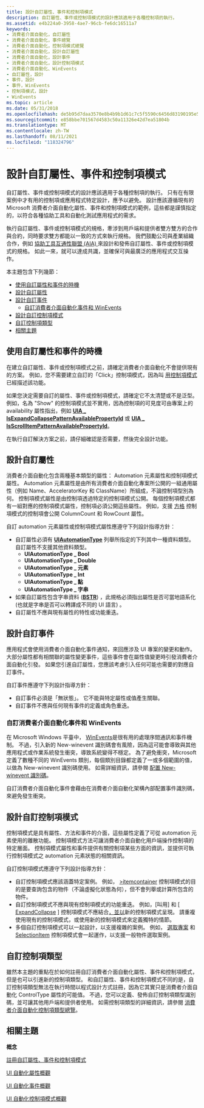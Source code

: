 ```yaml
---
title: 設計自訂屬性、事件和控制項模式
description: 自訂屬性、事件或控制項模式的設計應該適用于各種控制項的執行。
ms.assetid: e4b224a0-3958-4ae7-96cb-fe6dc16511a7
keywords:
- 消費者介面自動化，自訂屬性
- 消費者介面自動化，事件總覽
- 消費者介面自動化，控制項模式總覽
- 消費者介面自動化，設計自訂屬性
- 消費者介面自動化，設計事件
- 消費者介面自動化，設計控制項模式
- 消費者介面自動化、WinEvents
- 自訂屬性，設計
- 事件，設計
- 事件，WinEvents
- 控制項模式，設計
- WinEvents
ms.topic: article
ms.date: 05/31/2018
ms.openlocfilehash: de5b95d7daa3570e8b4b9b1d61c7c5f5590c6456d83190195e57af66811f1672
ms.sourcegitcommit: e858bbe701567d4583c50a11326e42d7ea51804b
ms.translationtype: MT
ms.contentlocale: zh-TW
ms.lasthandoff: 08/11/2021
ms.locfileid: "118324796"
---
```

# <a name="design-custom-properties-events-and-control-patterns"></a>設計自訂屬性、事件和控制項模式

自訂屬性、事件或控制項模式的設計應該適用于各種控制項的執行。 只有在有限案例中才有用的控制項或應用程式特定設計，應予以避免。 設計應該遵循現有的 Microsoft 消費者介面自動化屬性、事件和控制項模式的範例，這些都是謹慎指定的，以符合各種協助工具和自動化測試應用程式的需求。

執行自訂屬性、事件或控制項模式的規格，牽涉到用戶端和提供者雙方雙方的合作與合約，同時要求雙方都能以一致的方式來執行規格。 我們鼓勵公司與產業組織合作，例如 [協助工具互通性聯盟 (AIA) ](https://www.atia.org/) 來設計和發佈自訂屬性、事件或控制項模式的規格。 如此一來，就可以達成共識，並確保可與最廣泛的應用程式交互操作。

本主題包含下列幾節：

-   [使用自訂屬性和事件的時機](#when-to-use-custom-properties-and-events)
-   [設計自訂屬性](#designing-custom-properties)
-   [設計自訂事件](#designing-custom-events)
    -   [自訂消費者介面自動化事件和 WinEvents](#custom-ui-automation-events-and-winevents)
-   [設計自訂控制項模式](#designing-custom-control-patterns)
-   [自訂控制項類型](#custom-control-types)
-   [相關主題](#related-topics)

## <a name="when-to-use-custom-properties-and-events"></a>使用自訂屬性和事件的時機

在建立自訂屬性、事件或控制項模式之前，請確定消費者介面自動化不會提供現有的方案。 例如，您不需要建立自訂的「Click」控制項模式，因為叫 [用控制項模式](uiauto-implementinginvoke.md) 已經描述該功能。

如果您決定需要自訂的屬性、事件或控制項模式，請確定它不太清楚或不是泛型。 例如，名為 "Show" 的控制項模式並不實用，因為控制項的可見度可由專案上的 availability 屬性指出，例如 [**UIA \_ IsExpandCollapsePatternAvailablePropertyId**](uiauto-control-pattern-availability-propids.md) 或 [**UIA \_ IsScrollItemPatternAvailablePropertyId**](uiauto-control-pattern-availability-propids.md)。

在執行自訂解決方案之前，請仔細確認是否需要，然後完全設計功能。

## <a name="designing-custom-properties"></a>設計自訂屬性

消費者介面自動化包含兩種基本類型的屬性： Automation 元素屬性和控制項模式屬性。 Automation 元素屬性是由所有消費者介面自動化專案所公開的一組通用屬性（例如 Name、AcceleratorKey 和 ClassName）所組成，不論控制項型別為何。 控制項模式屬性是由控制項透過特定的控制項模式公開。 每個控制項模式都有一組對應的控制項模式屬性，控制項必須公開這些屬性。 例如，支援 [方格](uiauto-implementinggrid.md) 控制項模式的控制項會公開 ColumnCount 和 RowCount 屬性。

自訂 automation 元素屬性或控制項模式屬性應遵守下列設計指導方針：

-   自訂屬性必須有 [**UIAutomationType**](/windows/desktop/api/UIAutomationCore/ne-uiautomationcore-uiautomationtype) 列舉所指定的下列其中一種資料類型。 自訂屬性不支援其他資料類型。
    -   **UIAutomationType \_ Bool**
    -   **UIAutomationType \_ Double**
    -   **UIAutomationType \_ 元素**
    -   **UIAutomationType \_ Int**
    -   **UIAutomationType \_ 點**
    -   **UIAutomationType \_ 字串**
-   如果自訂屬性包含字串資料 ([**BSTR**](/previous-versions/windows/desktop/automat/bstr)) ，此規格必須指出屬性是否可當地語系化 (也就是字串是否可以轉譯成不同的 UI 語言) 。
-   自訂屬性不應與現有屬性的特性或功能重迭。

## <a name="designing-custom-events"></a>設計自訂事件

應用程式會使用消費者介面自動化事件通知，來回應涉及 UI 專案的變更和動作。 大部分屬性都有相關聯的屬性變更事件，這些事件會在屬性值變更時引發消費者介面自動化引發。 如果您引進自訂屬性，您應該考慮引入任何可能也需要的對應自訂事件。

自訂事件應遵守下列設計指導方針：

-   自訂事件必須是「無狀態」。 它不能與特定屬性或值產生關聯。
-   自訂事件不應與任何現有事件的定義或角色重迭。

### <a name="custom-ui-automation-events-and-winevents"></a>自訂消費者介面自動化事件和 WinEvents

在 Microsoft Windows 平臺中， [WinEvents](winevents-infrastructure.md)是很有用的處理序間通訊和事件機制。 不過，引入新的 New-winevent 識別碼會有風險，因為這可能會導致與其他應用程式或作業系統發生衝突，導致系統變得不穩定。 為了避免衝突，Microsoft 定義了數種不同的 WinEvents 類別，每個類別目錄都定義了一或多個範圍的值，以做為 New-winevent 識別碼使用。 如需詳細資訊，請參閱 [配置 New-winevent 識別碼](allocation-of-winevent-ids.md)。

自訂消費者介面自動化事件會藉由在消費者介面自動化架構內部配置事件識別碼，來避免發生衝突。

## <a name="designing-custom-control-patterns"></a>設計自訂控制項模式

控制項模式是具有屬性、方法和事件的介面，這些屬性定義了可從 automation 元素使用的離散功能。 控制項模式方法可讓消費者介面自動化用戶端操作控制項的特定層面。 控制項模式屬性和事件提供有關控制項某些方面的資訊，並提供可執行控制項模式之 automation 元素狀態的相關資訊。

自訂控制項模式應遵守下列設計指導方針：

-   自訂控制項模式應該涵蓋特定案例。 例如， [>itemcontainer](uiauto-implementingitemcontainer.md) 控制項模式的目的是要查詢包含的物件（不論虛擬化狀態為何），但不會列舉或計算所包含的物件。
-   自訂控制項模式不應與現有控制項模式的功能重迭。 例如，[叫用] 和 [ [ExpandCollapse](uiauto-implementingexpandcollapse.md) ] 控制項模式不應結合[，並以](uiauto-implementinginvoke.md)新的控制項模式呈現。 請重複使用現有的控制項模式，或使用新的控制項模式來定義獨特的情節。
-   多個自訂控制項模式可以一起設計，以支援複雜的案例。 例如， [選取專案](uiauto-implementingselection.md) 和 [SelectionItem](uiauto-implementingselectionitem.md) 控制項模式會一起運作，以支援一般物件選取案例。

## <a name="custom-control-types"></a>自訂控制項類型

雖然本主題的重點在於如何註冊自訂消費者介面自動化屬性、事件和控制項模式，但是也可以引進新的控制項類型。 和自訂屬性、事件和控制項模式不同的是，自訂控制項類型無法在執行時間以程式設計方式註冊，因為它其實只是消費者介面自動化 ControlType 屬性的可能值。 不過，您可以定義、發佈自訂控制項類型識別碼，並可讓其他用戶端和提供者使用。 如需控制項類型的詳細資訊，請參閱 [消費者介面自動化控制項類型總覽](uiauto-controltypesoverview.md)。

## <a name="related-topics"></a>相關主題

<dl> <dt>

**概念**
</dt> <dt>

[註冊自訂屬性、事件和控制項模式](uiauto-regcustompropseventpatterns.md)
</dt> <dt>

[UI 自動化屬性概觀](uiauto-propertiesoverview.md)
</dt> <dt>

[UI 自動化事件概觀](uiauto-eventsoverview.md)
</dt> <dt>

[UI 自動化控制項模式概觀](uiauto-controlpatternsoverview.md)
</dt> </dl>

 

 
